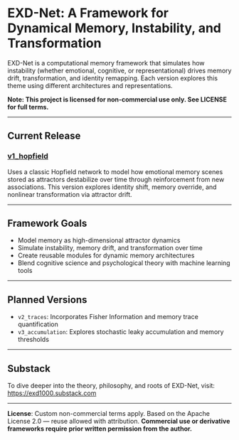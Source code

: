 # EXD-Net: A Framework for Dynamical Memory, Instability, and Transformation

EXD-Net is a computational memory framework that simulates how instability (whether emotional, cognitive, or representational) drives memory drift, transformation, and identity remapping. Each version explores this theme using different architectures and representations.

**Note: This project is licensed for non-commercial use only. See LICENSE for full terms.**


---

## Current Release

### [v1_hopfield](./v1_hopfield/README.md)
Uses a classic Hopfield network to model how emotional memory scenes stored as attractors destabilize over time through reinforcement from new associations. This version explores identity shift, memory override, and nonlinear transformation via attractor drift.

---

## Framework Goals

- Model memory as high-dimensional attractor dynamics  
- Simulate instability, memory drift, and transformation over time  
- Create reusable modules for dynamic memory architectures  
- Blend cognitive science and psychological theory with machine learning tools  

---

## Planned Versions

- `v2_traces`: Incorporates Fisher Information and memory trace quantification
- `v3_accumulation`: Explores stochastic leaky accumulation and memory thresholds

---

## Substack
To dive deeper into the theory, philosophy, and roots of EXD-Net, visit:  
https://exd1000.substack.com

---

**License**:  Custom non-commercial terms apply. Based on the Apache License 2.0 — reuse allowed with attribution. **Commercial use or derivative frameworks require prior written permission from the author.**